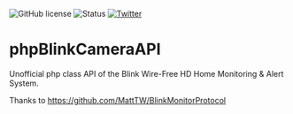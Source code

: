 ![GitHub license](https://img.shields.io/github/license/aussitot/phpBlinkCameraAPI.svg?style=flat-square)
![Status](https://img.shields.io/badge/Status-beta-red.svg?style=flat-square)
[![Twitter](https://img.shields.io/badge/twitter-@havok-blue.svg?style=flat-square)](http://twitter.com/havok)
# phpBlinkCameraAPI
Unofficial php class API of the Blink Wire-Free HD Home Monitoring & Alert System.

Thanks to https://github.com/MattTW/BlinkMonitorProtocol
